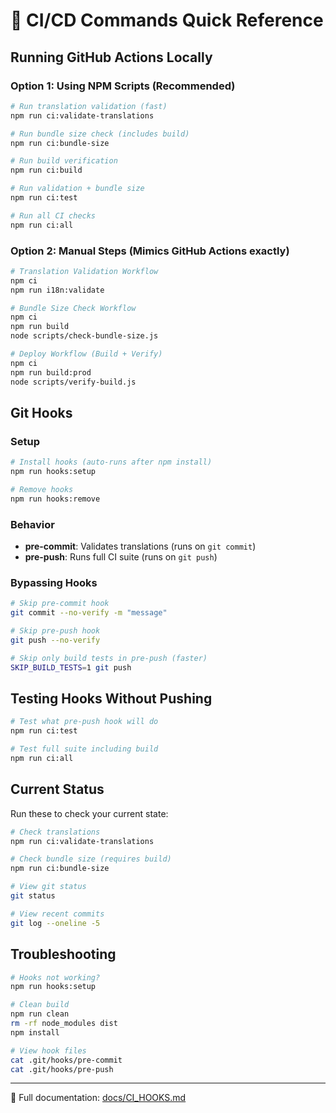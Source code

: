 # 🚀 CI/CD Commands Quick Reference

## Running GitHub Actions Locally

### Option 1: Using NPM Scripts (Recommended)
```bash
# Run translation validation (fast)
npm run ci:validate-translations

# Run bundle size check (includes build)
npm run ci:bundle-size

# Run build verification
npm run ci:build

# Run validation + bundle size
npm run ci:test

# Run all CI checks
npm run ci:all
```

### Option 2: Manual Steps (Mimics GitHub Actions exactly)
```bash
# Translation Validation Workflow
npm ci
npm run i18n:validate

# Bundle Size Check Workflow
npm ci
npm run build
node scripts/check-bundle-size.js

# Deploy Workflow (Build + Verify)
npm ci
npm run build:prod
node scripts/verify-build.js
```

## Git Hooks

### Setup
```bash
# Install hooks (auto-runs after npm install)
npm run hooks:setup

# Remove hooks
npm run hooks:remove
```

### Behavior
- **pre-commit**: Validates translations (runs on `git commit`)
- **pre-push**: Runs full CI suite (runs on `git push`)

### Bypassing Hooks
```bash
# Skip pre-commit hook
git commit --no-verify -m "message"

# Skip pre-push hook
git push --no-verify

# Skip only build tests in pre-push (faster)
SKIP_BUILD_TESTS=1 git push
```

## Testing Hooks Without Pushing

```bash
# Test what pre-push hook will do
npm run ci:test

# Test full suite including build
npm run ci:all
```

## Current Status

Run these to check your current state:
```bash
# Check translations
npm run ci:validate-translations

# Check bundle size (requires build)
npm run ci:bundle-size

# View git status
git status

# View recent commits
git log --oneline -5
```

## Troubleshooting

```bash
# Hooks not working?
npm run hooks:setup

# Clean build
npm run clean
rm -rf node_modules dist
npm install

# View hook files
cat .git/hooks/pre-commit
cat .git/hooks/pre-push
```

---

📖 Full documentation: [docs/CI_HOOKS.md](./docs/CI_HOOKS.md)
